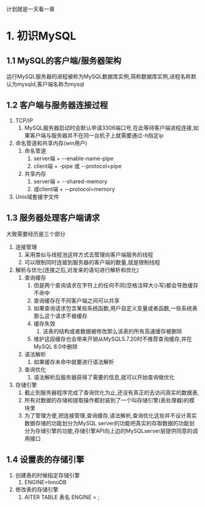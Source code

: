 计划就是一天看一章


# 1. 初识MySQL

## 1.1 MySQL的客户端/服务器架构

运行MySQL服务器的进程被称为MySQL数据库实例,简称数据库实例,进程名称默认为mysqld,客户端名称为mysql

 ## 1.2 客户端与服务器连接过程

 1. TCP/IP
    1. MySQL服务器启动时会默认申请3306端口号,在此等待客户端进程连接,如果客户端与服务器并不在同一台机子上就需要通过-h指定ip
 2. 命名管道和共享内存(win用户)
    1. 命名管道
       1. server端 + --enable-name-pipe 
       2. client端  + -pipe 或 --protocol=pipe
    2. 共享内存
       1. server端 + --shared-memory
       2. 或client端 + --protocol=memory
 3. Unix域套接字文件

## 1.3 服务器处理客户端请求
大致需要经历是三个部分
1. 连接管理
   1. 采用类似与线程池这样方式去管理向客户端服务的线程
   2. 可以限制同时连接到服务器的客户端的数量,就是限制线程
2. 解析与优化(连接之后,对发来的语句进行解析和优化)
   1. 查询缓存
      1. 但是两个查询请求在字符上的任何不同(空格注释大小写)都会导致缓存不命中
      2. 查询缓存在不同客户端之间可以共享
      3. 如果查询请求包含某些系统函数,用户自定义变量或者函数,一些系统表那么这个请求不被缓存
      4. 缓存失效
         1. 该表的结构或者数据被修改那么该表的所有高速缓存被删除
      5. 维护这段缓存也会带来开销从MySQL5.7.20时不推荐查询缓存,并在MySQL 8.0中删除
   2. 语法解析
      1. 如果缓存未命中就要进行语法解析
   3. 查询优化
      1. 语法解析后服务器获得了需要的信息,就可以开始查询做优化
3. 存储引擎
   1. 截止到服务器程序完成了查询优化为止,还没有真正的去访问真实的数据表,
   2. 所有对数据的存储和提取操作都封装到了一个叫存储引擎(表处理器)的模块里
   3. 为了管理方便,把连接管理,查询缓存,语法解析,查询优化这些并不设计真实数据存储的功能划分为MySQL server的功能吧真实的存取数据的功能划分为存储引擎的功能,存储引擎API向上边的MySQLserver层提供同意的调用接口
## 1.4 设置表的存储引擎
1. 创建表的时候指定存储引擎
   1. ENGINE=InnoDB
2. 修改表的存储引擎
   1. AlTER TABLE 表名 ENGINE = ;